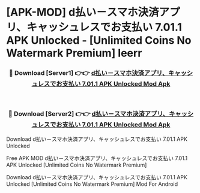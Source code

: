 # [APK-MOD] d払い－スマホ決済アプリ、キャッシュレスでお支払い 7.01.1 APK Unlocked - [Unlimited Coins No Watermark Premium] leerr



<div align="center">
<h3>🔴 Download [Server1] 👉👉 <a href="https://momento.my/?title=d払い－スマホ決済アプリ、キャッシュレスでお支払い_7.01.1_APK_Unlocked">d払い－スマホ決済アプリ、キャッシュレスでお支払い 7.01.1 APK Unlocked Mod Apk</a></h3><br>

<h3>🔴 Download [Server2] 👉👉 <a href="https://momento.my/?title=d払い－スマホ決済アプリ、キャッシュレスでお支払い_7.01.1_APK_Unlocked">d払い－スマホ決済アプリ、キャッシュレスでお支払い 7.01.1 APK Unlocked Mod Apk</a></h3>
</div>



Download d払い－スマホ決済アプリ、キャッシュレスでお支払い 7.01.1 APK Unlocked 

Free APK MOD d払い－スマホ決済アプリ、キャッシュレスでお支払い 7.01.1 APK Unlocked [Unlimited Coins No Watermark Premium]

Download d払い－スマホ決済アプリ、キャッシュレスでお支払い 7.01.1 APK Unlocked [Unlimited Coins No Watermark Premium] Mod For Android
